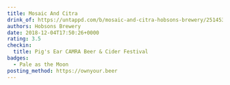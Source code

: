 ```yaml
---
title: Mosaic And Citra
drink_of: https://untappd.com/b/mosaic-and-citra-hobsons-brewery/2514536
authors: Hobsons Brewery
date: 2018-12-04T17:50:26+0000
rating: 3.5
checkin:
  title: Pig's Ear CAMRA Beer & Cider Festival
badges:
  - Pale as the Moon
posting_method: https://ownyour.beer
---
```


